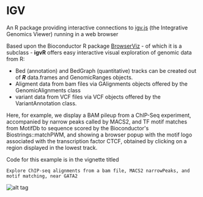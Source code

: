 # IGV
An R package providing interactive connections to
[igv.js](https://github.com/igvteam/igv.js/tree/master) 
(the Integrative Genomics Viewer) running in a web browser

Based upon the Bioconductor R package
[BrowserViz](https://paul-shannon.github.io/BrowserViz/) - of which it
is a subclass - **igvR** offers easy interactive visual exploration of
genomic data from R:

  -   Bed (annotation) and BedGraph (quantitative)
tracks can be created out of **_R_** data.frames and GenomicRanges
objects.  
   - Aligment data from bam files via GAlignments objects offered by
     the GenomicAlignments class
   - variant data from VCF files via VCF objects offered by the
     VariantAnnotation class.
   
   
Here, for example, we display a BAM pileup from a ChIP-Seq experiment, accompanied by narrow
peaks called by MACS2, and TF motif matches from MotifDb to sequence
scored by the Bioconductor's Biostrings::matchPWM, and showing a
browser popup with the motif logo associated with the transcription
factor CTCF, obtained by clicking on a region displayed in the lowest
track.

Code for this example is in the vignette titled 

```
Explore ChIP-seq alignments from a bam file, MACS2 narrowPeaks, and motif matching, near GATA2
```


![alt tag](https://raw.githubusercontent.com/paul-shannon/igvR/master/docs/ctcf-chip-seq-igvR.png)




